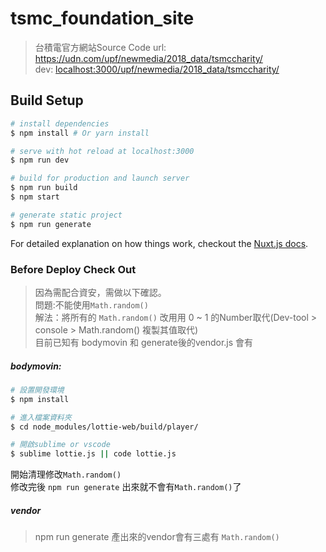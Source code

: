 # tsmc_foundation_site

> 台積電官方網站Source Code
> url: https://udn.com/upf/newmedia/2018_data/tsmccharity/ <br/>
> dev: <localhost:3000/upf/newmedia/2018_data/tsmccharity/>

## Build Setup

``` bash
# install dependencies
$ npm install # Or yarn install

# serve with hot reload at localhost:3000
$ npm run dev

# build for production and launch server
$ npm run build
$ npm start

# generate static project
$ npm run generate
```

For detailed explanation on how things work, checkout the [Nuxt.js docs](https://github.com/nuxt/nuxt.js).

### Before Deploy Check Out
>因為需配合資安，需做以下確認。 <br>
>問題:不能使用` Math.random() `<br>
>解法：將所有的 ` Math.random() ` 改用用 0 ~ 1 的Number取代(Dev-tool > console > Math.random() 複製其值取代)<br/>
>目前已知有 bodymovin 和 generate後的vendor.js 會有

##### bodymovin:
``` bash
# 設置開發環境
$ npm install

# 進入檔案資料夾
$ cd node_modules/lottie-web/build/player/

# 開啟sublime or vscode
$ sublime lottie.js || code lottie.js

```
開始清理修改` Math.random() `<br/>
修改完後 ` npm run generate ` 出來就不會有` Math.random() `了
##### vendor
>npm run generate 產出來的vendor會有三處有 ` Math.random() `



